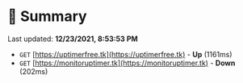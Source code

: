 # 📖 Summary
Last updated: **12/23/2021, 8:53:53 PM**

- `GET` [https://uptimerfree.tk](https://uptimerfree.tk) - **Up** (1161ms)
- `GET` [https://monitoruptimer.tk](https://monitoruptimer.tk) - **Down** (202ms)
